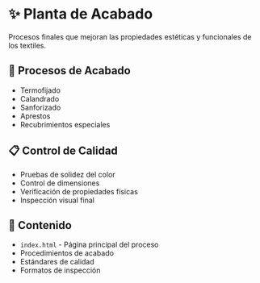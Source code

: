 # ✨ Planta de Acabado

Procesos finales que mejoran las propiedades estéticas y funcionales de los textiles.

## 🎯 Procesos de Acabado

- Termofijado
- Calandrado
- Sanforizado
- Aprestos
- Recubrimientos especiales

## 📋 Control de Calidad

- Pruebas de solidez del color
- Control de dimensiones
- Verificación de propiedades físicas
- Inspección visual final

## 📁 Contenido

- `index.html` - Página principal del proceso
- Procedimientos de acabado
- Estándares de calidad
- Formatos de inspección
